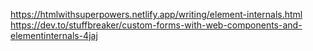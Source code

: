 https://htmlwithsuperpowers.netlify.app/writing/element-internals.html
https://dev.to/stuffbreaker/custom-forms-with-web-components-and-elementinternals-4jaj
